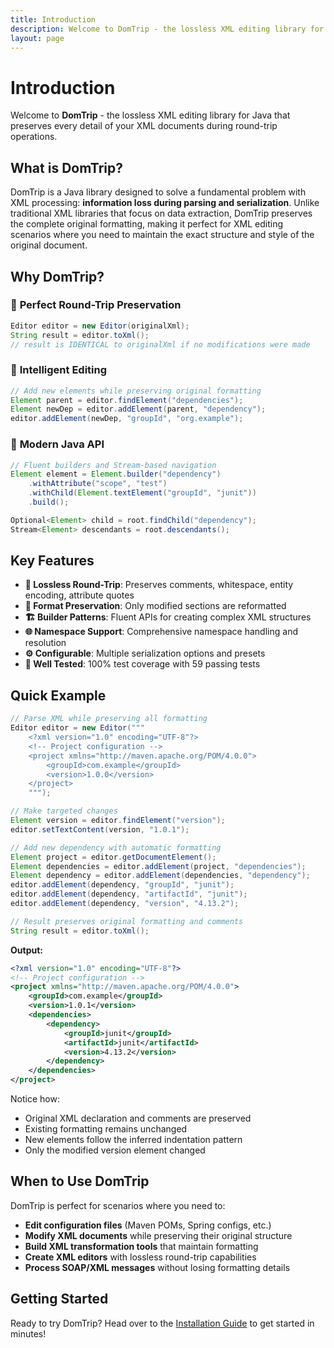 ```yaml
---
title: Introduction
description: Welcome to DomTrip - the lossless XML editing library for Java
layout: page
---
```


# Introduction

Welcome to **DomTrip** - the lossless XML editing library for Java that preserves every detail of your XML documents during round-trip operations.

## What is DomTrip?

DomTrip is a Java library designed to solve a fundamental problem with XML processing: **information loss during parsing and serialization**. Unlike traditional XML libraries that focus on data extraction, DomTrip preserves the complete original formatting, making it perfect for XML editing scenarios where you need to maintain the exact structure and style of the original document.

## Why DomTrip?

### 🎯 **Perfect Round-Trip Preservation**

```java
Editor editor = new Editor(originalXml);
String result = editor.toXml();
// result is IDENTICAL to originalXml if no modifications were made
```

### 🔧 **Intelligent Editing**

```java
// Add new elements while preserving original formatting
Element parent = editor.findElement("dependencies");
Element newDep = editor.addElement(parent, "dependency");
editor.addElement(newDep, "groupId", "org.example");
```

### 🚀 **Modern Java API**

```java
// Fluent builders and Stream-based navigation
Element element = Element.builder("dependency")
    .withAttribute("scope", "test")
    .withChild(Element.textElement("groupId", "junit"))
    .build();

Optional<Element> child = root.findChild("dependency");
Stream<Element> descendants = root.descendants();
```

## Key Features

- **🔄 Lossless Round-Trip**: Preserves comments, whitespace, entity encoding, attribute quotes
- **📝 Format Preservation**: Only modified sections are reformatted
- **🏗️ Builder Patterns**: Fluent APIs for creating complex XML structures  
- **🌐 Namespace Support**: Comprehensive namespace handling and resolution
- **⚙️ Configurable**: Multiple serialization options and presets
- **🧪 Well Tested**: 100% test coverage with 59 passing tests

## Quick Example

```java
// Parse XML while preserving all formatting
Editor editor = new Editor("""
    <?xml version="1.0" encoding="UTF-8"?>
    <!-- Project configuration -->
    <project xmlns="http://maven.apache.org/POM/4.0.0">
        <groupId>com.example</groupId>
        <version>1.0.0</version>
    </project>
    """);

// Make targeted changes
Element version = editor.findElement("version");
editor.setTextContent(version, "1.0.1");

// Add new dependency with automatic formatting
Element project = editor.getDocumentElement();
Element dependencies = editor.addElement(project, "dependencies");
Element dependency = editor.addElement(dependencies, "dependency");
editor.addElement(dependency, "groupId", "junit");
editor.addElement(dependency, "artifactId", "junit");
editor.addElement(dependency, "version", "4.13.2");

// Result preserves original formatting and comments
String result = editor.toXml();
```

**Output:**
```xml
<?xml version="1.0" encoding="UTF-8"?>
<!-- Project configuration -->
<project xmlns="http://maven.apache.org/POM/4.0.0">
    <groupId>com.example</groupId>
    <version>1.0.1</version>
    <dependencies>
        <dependency>
            <groupId>junit</groupId>
            <artifactId>junit</artifactId>
            <version>4.13.2</version>
        </dependency>
    </dependencies>
</project>
```

Notice how:
- Original XML declaration and comments are preserved
- Existing formatting remains unchanged
- New elements follow the inferred indentation pattern
- Only the modified version element changed

## When to Use DomTrip

DomTrip is perfect for scenarios where you need to:

- **Edit configuration files** (Maven POMs, Spring configs, etc.)
- **Modify XML documents** while preserving their original structure
- **Build XML transformation tools** that maintain formatting
- **Create XML editors** with lossless round-trip capabilities
- **Process SOAP/XML messages** without losing formatting details

## Getting Started

Ready to try DomTrip? Head over to the [Installation Guide](/docs/installation/) to get started in minutes!
